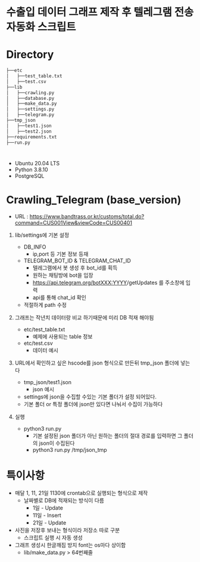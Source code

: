 # 수출입 데이터 그래프 제작 후 텔레그램 전송 자동화 스크립트
# Directory
```bash
├──etc
│   ├──test_table.txt
│   ├──test.csv
├──lib
│   ├──crawling.py
│   ├──database.py
│   ├──make_data.py
│   ├──settings.py
│   ├──telegram.py
├──tmp_json
│   ├──test1.json
│   ├──test2.json
├──requirements.txt
├──run.py
```
# 
- Ubuntu 20.04 LTS
- Python 3.8.10
- PostgreSQL

# Crawling_Telegram (base_version)
- URL : https://www.bandtrass.or.kr/customs/total.do?command=CUS001View&viewCode=CUS00401

1. lib/settings에 기본 설정
   - DB_INFO
      - ip,port 등 기본 정보 등재
   - TELEGRAM_BOT_ID & TELEGRAM_CHAT_ID
      - 텔레그램에서 봇 생성 후 bot_id를 획득
      - 원하는 채팅방에 bot을 입장
      - https://api.telegram.org/bot<XXX:YYYY>/getUpdates 를 주소창에 입력
      - api를 통해 chat_id 확인
   - 적절하게 path 수정

2. 그래프는 작년치 데이터랑 비교 하기때문에 미리 DB 적재 해야됨
   - etc/test_table.txt
      - 예제에 사용되는 table 정보
   - etc/test.csv
      - 데이터 예시

3. URL에서 확인하고 싶은 hscode를 json 형식으로 만든뒤 tmp_json 폴더에 넣는다
   - tmp_json/test1.json
      - json 예시
   - settings에 json을 수집할 수있는 기본 폴더가 설정 되어있다.
   - 기본 폴더 or 특정 폴더에 json만 있다면 나눠서 수집이 가능하다

4. 실행
   - python3 run.py
      - 기본 설정된 json 폴더가 아닌 원하는 폴더의 절대 경로를 입력하면 그 폴더의 json이 수집된다
      - python3 run.py /tmp/json_tmp

# 특이사항
   - 매달 1, 11, 21일 1130에 crontab으로 실행되는 형식으로 제작
      - 날짜별로 DB에 적재되는 방식이 다름
          - 1일 - Update
          - 11일 - Insert
          - 21일 - Update
   - 사진을 저장후 보내는 형식이라 저장소 따로 구분
      - 스크립트 실행 시 자동 생성
   - 그래프 생성시 한글깨짐 방지 font는 os마다 상이함
      - lib/make_data.py > 64번째줄 


